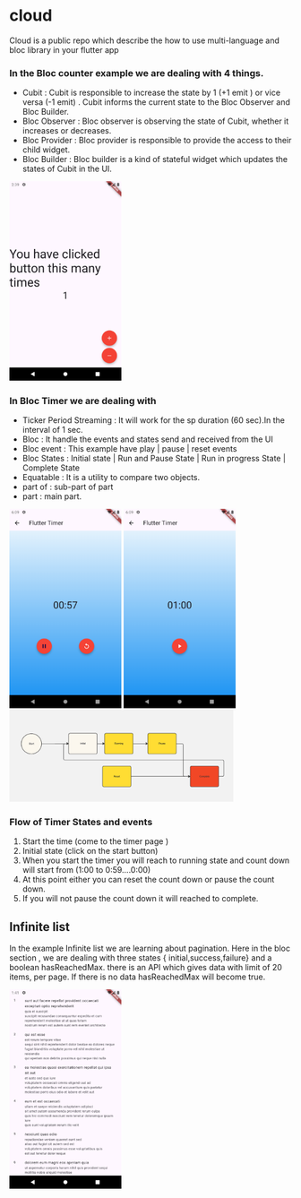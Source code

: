 # cloud

Cloud is a public repo which describe the how to use multi-language and bloc library   in your flutter app 

### In the Bloc counter example we are dealing with 4 things.

- Cubit : Cubit is responsible to increase the state by 1 (+1 emit ) or vice versa (-1 emit) . Cubit informs the current state to the Bloc Observer and Bloc Builder.
- Bloc Observer : Bloc observer is observing the state of Cubit, whether it increases or decreases.
- Bloc Provider : Bloc provider is responsible to provide the access to their child widget.
- Bloc Builder : Bloc builder is a kind of stateful widget which updates the states of Cubit in the UI. 

<p align ="left">
<img src="counter.png" alt="drawing" width="200"/>
</p>

### In Bloc Timer  we are dealing with 
- Ticker Period Streaming : It will work for the sp duration (60 sec).In the interval of 1 sec. 
- Bloc : It handle the events and states send and received from the UI
- Bloc event : This example have play | pause | reset events
- Bloc States : Initial state | Run and Pause State | Run in progress State | Complete State 
- Equatable : It is a utility to compare two objects.
- part of : sub-part of part
- part : main part.

<p align ="left">
<img src="bloc_timer_2.png" alt="drawing" width="200"/>
<img src="bloc_timer_1.png" alt="drawing" width="200"/>
<img src="timer_flow.jpg" alt="drawing" width="400"/>
</p>

### Flow of Timer States and events 

1. Start the time (come to the timer page )
2. Initial state (click on the start button)
3. When  you start the timer you will reach to running state and count down will start from (1:00 to 0:59....0:00)
4. At this point either you can reset the count down or pause the count down.
5. If you will not pause the count down it will reached to complete. 

##  Infinite list 

In the example Infinite list we are learning about pagination. Here in the bloc section , we are dealing with three states 
{ initial,success,failure}  and a boolean hasReachedMax. there is an API which gives data with limit of 20 items, per page. If there is no data hasReachedMax will become true.


<p align ="left">
<img src="list_pagination.png" alt="drawing" width="200"/>
</p>


